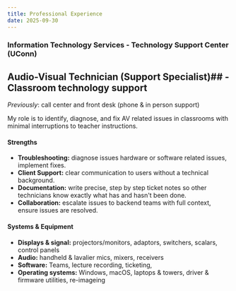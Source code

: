 ```yaml
---
title: Professional Experience
date: 2025-09-30
---
```


### Information Technology Services - Technology Support Center (UConn)
## Audio-Visual Technician (Support Specialist)## - Classroom technology support
_Previously_: call center and front desk (phone & in person support)

My role is to identify, diagnose, and fix AV related issues in classrooms with minimal interruptions to teacher instructions. 

#### Strengths
- **Troubleshooting:** diagnose issues hardware or software related issues, implement fixes.
- **Client Support:** clear communication to users without a technical background.
- **Documentation:** write precise, step by step ticket notes so other technicians know exactly what has and hasn't been done.
- **Collaboration:** escalate issues to backend teams with full context, ensure issues are resolved.

#### Systems & Equipment
- **Displays & signal:** projectors/monitors, adaptors, switchers, scalars, control panels
- **Audio:** handheld & lavalier mics, mixers, receivers
- **Software:** Teams, lecture recording, ticketing,
- **Operating systems:** Windows, macOS, laptops & towers, driver & firmware utilities, re-imageing
